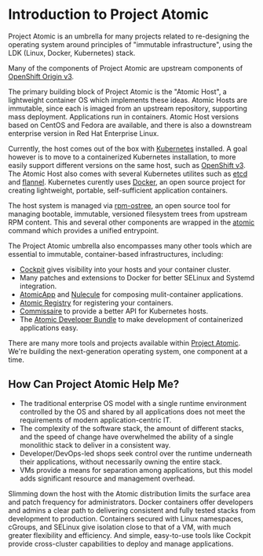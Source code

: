 # Introduction to Project Atomic

Project Atomic is an umbrella for many projects related to re-designing the
operating system around principles of "immutable infrastructure",
using the LDK (Linux, Docker, Kubernetes) stack.  

Many of the components of Project Atomic are upstream components of
[OpenShift Origin v3](https://www.openshift.org/).

The primary building block of Project Atomic is the "Atomic Host", a lightweight
container OS which implements these ideas.  Atomic Hosts are immutable, since
each is imaged from an upstream repository, supporting mass deployment.
Applications run in containers. Atomic Host versions based on
CentOS and Fedora are available, and there is also a downstream enterprise
version in Red Hat Enterprise Linux.

Currently, the host comes out of the box with
[Kubernetes](http://kubernetes.io/) installed.  A goal however is to
move to a containerized Kubernetes installation, to more easily
support different versions on the same host, such as
[OpenShift v3](https://www.openshift.org/).  The Atomic Host also
comes with several Kubernetes utilites such as
[etcd](https://github.com/coreos/etcd) and
[flannel](https://github.com/coreos/flannel).  Kubernetes curently uses
[Docker](https://www.docker.io/), an open source
project for creating lightweight, portable, self-sufficient
application containers.

The host system is managed via
[rpm-ostree](http://www.projectatomic.io/docs/os-updates/), an open
source tool for managing bootable, immutable, versioned filesystem
trees from upstream RPM content. This and several other components are wrapped
in the [atomic](https://github.com/projectatomic/atomic) command which provides
a unified entrypoint.  

The Project Atomic umbrella also encompasses many other tools which are essential
to immutable, container-based infrastructures, including:

* [Cockpit](http://cockpit-project.org/) gives visibility into your hosts
  and your container cluster.
* Many patches and extensions to Docker for better SELinux and Systemd integration.
* [AtomicApp](https://github.com/projectatomic/atomicapp)
  and [Nulecule](https://github.com/projectatomic/nulecule)
  for composing mulit-container applications.
* [Atomic Registry](http://docs.projectatomic.io/registry/) for registering
  your containers.
* [Commissaire](https://github.com/projectatomic/commissaire) to provide a
  better API for Kubernetes hosts.
* The [Atomic Developer Bundle](https://github.com/projectatomic/adb-atomic-developer-bundle)
  to make development of containerized applications easy.

There are many more tools and projects available within
[Project Atomic](https://github.com/projectatomic). We're building the
next-generation operating system, one component at a time.

## How Can Project Atomic Help Me?

* The traditional enterprise OS model with a single runtime environment controlled by the OS and shared by all applications does not meet the requirements of modern application-centric IT.
* The complexity of the software stack, the amount of different stacks, and the speed of change have overwhelmed the ability of a single monolithic stack to deliver in a consistent way.
* Developer/DevOps-led shops seek control over the runtime underneath their applications, without necessarily owning the entire stack.
* VMs provide a means for separation among applications, but this model adds significant resource and management overhead.

Slimming down the host with the Atomic distribution limits the surface area and patch frequency for administrators.  Docker containers offer developers and admins a clear path to delivering consistent and fully tested stacks from development to production.  Containers secured with Linux namespaces, cGroups, and SELinux give isolation close to that of a VM, with much greater flexibility and efficiency.  And simple, easy-to-use tools like Cockpit provide cross-cluster capabilities to deploy and manage applications.
